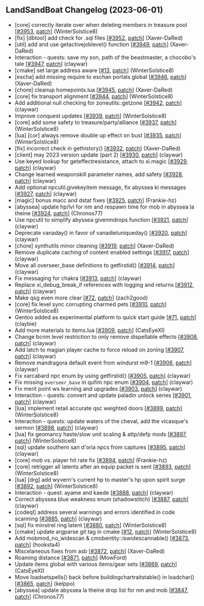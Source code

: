 ## LandSandBoat Changelog (2023-06-01)
- [core] correctly iterate over when deleting members in treasure pool [[#3953](https://github.com/LandSandBoat/server/pull/3953), [patch](https://github.com/LandSandBoat/server/pull/3953.patch)] (WinterSolstice8)
- [fix] [dbtool] add check for .sql files [[#3952](https://github.com/LandSandBoat/server/pull/3952), [patch](https://github.com/LandSandBoat/server/pull/3952.patch)] (Xaver-DaRed)
- [util] add and use getactivejoblevel() function [[#3949](https://github.com/LandSandBoat/server/pull/3949), [patch](https://github.com/LandSandBoat/server/pull/3949.patch)] (Xaver-DaRed)
- Interaction - quests: save my son, path of the beastmaster, a chocobo's tale [[#3947](https://github.com/LandSandBoat/server/pull/3947), [patch](https://github.com/LandSandBoat/server/pull/3947.patch)] (claywar)
- [cmake] set large address aware [[#13](https://github.com/LandSandBoat/xiloader/pull/13), [patch](https://github.com/LandSandBoat/xiloader/pull/13.patch)] (WinterSolstice8)
- [escha] add missing require to eschan portals global [[#3946](https://github.com/LandSandBoat/server/pull/3946), [patch](https://github.com/LandSandBoat/server/pull/3946.patch)] (Xaver-DaRed)
- [chore] cleanup homepoints.lua [[#3945](https://github.com/LandSandBoat/server/pull/3945), [patch](https://github.com/LandSandBoat/server/pull/3945.patch)] (Xaver-DaRed)
- [core] fix transport alignment [[#3944](https://github.com/LandSandBoat/server/pull/3944), [patch](https://github.com/LandSandBoat/server/pull/3944.patch)] (WinterSolstice8)
- Add additional null checking for zoneutils::getzone [[#3942](https://github.com/LandSandBoat/server/pull/3942), [patch](https://github.com/LandSandBoat/server/pull/3942.patch)] (claywar)
- Improve conquest updates [[#3939](https://github.com/LandSandBoat/server/pull/3939), [patch](https://github.com/LandSandBoat/server/pull/3939.patch)] (WinterSolstice8)
- [core] add some safety to treasure/party/alliance [[#3937](https://github.com/LandSandBoat/server/pull/3937), [patch](https://github.com/LandSandBoat/server/pull/3937.patch)] (WinterSolstice8)
- [lua] [cor] always remove double up effect on bust [[#3935](https://github.com/LandSandBoat/server/pull/3935), [patch](https://github.com/LandSandBoat/server/pull/3935.patch)] (WinterSolstice8)
- [fix] incorrect check in gethistory() [[#3932](https://github.com/LandSandBoat/server/pull/3932), [patch](https://github.com/LandSandBoat/server/pull/3932.patch)] (Xaver-DaRed)
- [client] may 2023 version update (part 2) [[#3930](https://github.com/LandSandBoat/server/pull/3930), [patch](https://github.com/LandSandBoat/server/pull/3930.patch)] (claywar)
- Use keyed lookup for geteffectresistance, attach to xi.magic [[#3929](https://github.com/LandSandBoat/server/pull/3929), [patch](https://github.com/LandSandBoat/server/pull/3929.patch)] (claywar)
- Change learned weaponskill parameter names, add safety [[#3928](https://github.com/LandSandBoat/server/pull/3928), [patch](https://github.com/LandSandBoat/server/pull/3928.patch)] (claywar)
- Add optional npcutil.givekeyitem message, fix abyssea ki messages [[#3927](https://github.com/LandSandBoat/server/pull/3927), [patch](https://github.com/LandSandBoat/server/pull/3927.patch)] (claywar)
- [magic] bonus macc and dstat fixes [[#3925](https://github.com/LandSandBoat/server/pull/3925), [patch](https://github.com/LandSandBoat/server/pull/3925.patch)] (Frankie-hz)
- [abyssea] update hp/lvl for nm and respawn time for mob  in abyssea la theine [[#3924](https://github.com/LandSandBoat/server/pull/3924), [patch](https://github.com/LandSandBoat/server/pull/3924.patch)] (Chronos77)
- Use npcutil to simplify abyssea givenmdrops function [[#3921](https://github.com/LandSandBoat/server/pull/3921), [patch](https://github.com/LandSandBoat/server/pull/3921.patch)] (claywar)
- Deprecate vanaday() in favor of vanadieluniqueday() [[#3920](https://github.com/LandSandBoat/server/pull/3920), [patch](https://github.com/LandSandBoat/server/pull/3920.patch)] (claywar)
- [chore] synthutils minor cleaning [[#3919](https://github.com/LandSandBoat/server/pull/3919), [patch](https://github.com/LandSandBoat/server/pull/3919.patch)] (Xaver-DaRed)
- Remove duplicate caching of content enabled settings [[#3917](https://github.com/LandSandBoat/server/pull/3917), [patch](https://github.com/LandSandBoat/server/pull/3917.patch)] (claywar)
- Move all overseer_base definitions to getfirstid() [[#3914](https://github.com/LandSandBoat/server/pull/3914), [patch](https://github.com/LandSandBoat/server/pull/3914.patch)] (claywar)
- Fix messaging for chakra [[#3913](https://github.com/LandSandBoat/server/pull/3913), [patch](https://github.com/LandSandBoat/server/pull/3913.patch)] (claywar)
- Replace xi_debug_break_if references with logging and returns [[#3912](https://github.com/LandSandBoat/server/pull/3912), [patch](https://github.com/LandSandBoat/server/pull/3912.patch)] (claywar)
- Make qsg even more clear [[#72](https://github.com/LandSandBoat/lsb-wiki/pull/72), [patch](https://github.com/LandSandBoat/lsb-wiki/pull/72.patch)] (zach2good)
- [core] fix level sync corrupting charmed pets [[#3910](https://github.com/LandSandBoat/server/pull/3910), [patch](https://github.com/LandSandBoat/server/pull/3910.patch)] (WinterSolstice8)
- Gentoo added as experimental platform to quick start guide [[#71](https://github.com/LandSandBoat/lsb-wiki/pull/71), [patch](https://github.com/LandSandBoat/lsb-wiki/pull/71.patch)] (claybie)
- Add more materials to items.lua [[#3909](https://github.com/LandSandBoat/server/pull/3909), [patch](https://github.com/LandSandBoat/server/pull/3909.patch)] (CatsEyeXI)
- Change bcnm level restriction to only remove dispellable effects [[#3908](https://github.com/LandSandBoat/server/pull/3908), [patch](https://github.com/LandSandBoat/server/pull/3908.patch)] (claywar)
- Add latch to magian player cache to force reload on zoning [[#3907](https://github.com/LandSandBoat/server/pull/3907), [patch](https://github.com/LandSandBoat/server/pull/3907.patch)] (claywar)
- Remove mandragora default event from windurst m9-1 [[#3906](https://github.com/LandSandBoat/server/pull/3906), [patch](https://github.com/LandSandBoat/server/pull/3906.patch)] (claywar)
- Fix xarcabard npc enum by using getfirstid() [[#3905](https://github.com/LandSandBoat/server/pull/3905), [patch](https://github.com/LandSandBoat/server/pull/3905.patch)] (claywar)
- Fix missing `overseer_base` in qufim npc enum [[#3904](https://github.com/LandSandBoat/server/pull/3904), [patch](https://github.com/LandSandBoat/server/pull/3904.patch)] (claywar)
- Fix merit point ws learning and upgrades [[#3903](https://github.com/LandSandBoat/server/pull/3903), [patch](https://github.com/LandSandBoat/server/pull/3903.patch)] (claywar)
- Interaction - quests: convert and update paladin unlock series [[#3901](https://github.com/LandSandBoat/server/pull/3901), [patch](https://github.com/LandSandBoat/server/pull/3901.patch)] (claywar)
- [lua] implement retail accurate qsc weighted doors [[#3899](https://github.com/LandSandBoat/server/pull/3899), [patch](https://github.com/LandSandBoat/server/pull/3899.patch)] (WinterSolstice8)
- Interaction - quests: update waters of the cheval, add the vicasque's sermon [[#3898](https://github.com/LandSandBoat/server/pull/3898), [patch](https://github.com/LandSandBoat/server/pull/3898.patch)] (claywar)
- [lua] fix geomancy haste/slow unit scaling & attp/defp mods [[#3897](https://github.com/LandSandBoat/server/pull/3897), [patch](https://github.com/LandSandBoat/server/pull/3897.patch)] (WinterSolstice8)
- [sql] update southern san d'oria npcs from captures [[#3895](https://github.com/LandSandBoat/server/pull/3895), [patch](https://github.com/LandSandBoat/server/pull/3895.patch)] (claywar)
- [core] mob vs. player hit rate fix [[#3894](https://github.com/LandSandBoat/server/pull/3894), [patch](https://github.com/LandSandBoat/server/pull/3894.patch)] (Frankie-hz)
- [core] retrigger all latents after an equip packet is sent [[#3893](https://github.com/LandSandBoat/server/pull/3893), [patch](https://github.com/LandSandBoat/server/pull/3893.patch)] (WinterSolstice8)
- [lua] [drg] add wyvern's current hp to master's hp upon spirit surge [[#3892](https://github.com/LandSandBoat/server/pull/3892), [patch](https://github.com/LandSandBoat/server/pull/3892.patch)] (WinterSolstice8)
- Interaction - quest: ayame and kaede [[#3888](https://github.com/LandSandBoat/server/pull/3888), [patch](https://github.com/LandSandBoat/server/pull/3888.patch)] (claywar)
- Correct abyssea blue weakness enum (shadowstitch) [[#3887](https://github.com/LandSandBoat/server/pull/3887), [patch](https://github.com/LandSandBoat/server/pull/3887.patch)] (claywar)
- [codeql] address several warnings and errors identified in code scanning [[#3885](https://github.com/LandSandBoat/server/pull/3885), [patch](https://github.com/LandSandBoat/server/pull/3885.patch)] (claywar)
- [sql] fix minstrel ring latent [[#3880](https://github.com/LandSandBoat/server/pull/3880), [patch](https://github.com/LandSandBoat/server/pull/3880.patch)] (WinterSolstice8)
- [cmake] update argparse git tag in cmake [[#12](https://github.com/LandSandBoat/xiloader/pull/12), [patch](https://github.com/LandSandBoat/xiloader/pull/12.patch)] (WinterSolstice8)
- Add mobmod_no_widescan & cmobentity::iswidescannable() [[#3873](https://github.com/LandSandBoat/server/pull/3873), [patch](https://github.com/LandSandBoat/server/pull/3873.patch)] (hooksta4)
- Miscelaneous fixes from asb [[#3872](https://github.com/LandSandBoat/server/pull/3872), [patch](https://github.com/LandSandBoat/server/pull/3872.patch)] (Xaver-DaRed)
- Roaming distance [[#3871](https://github.com/LandSandBoat/server/pull/3871), [patch](https://github.com/LandSandBoat/server/pull/3871.patch)] (MowFord)
- Update items global with various items/gear sets [[#3869](https://github.com/LandSandBoat/server/pull/3869), [patch](https://github.com/LandSandBoat/server/pull/3869.patch)] (CatsEyeXI)
- Move loadsetspells() back before buildingchartraitstable() in loadchar() [[#3865](https://github.com/LandSandBoat/server/pull/3865), [patch](https://github.com/LandSandBoat/server/pull/3865.patch)] (kelppo)
- [abyssea] update abyssea la theine drop list for nm and mob [[#3847](https://github.com/LandSandBoat/server/pull/3847), [patch](https://github.com/LandSandBoat/server/pull/3847.patch)] (Chronos77)
